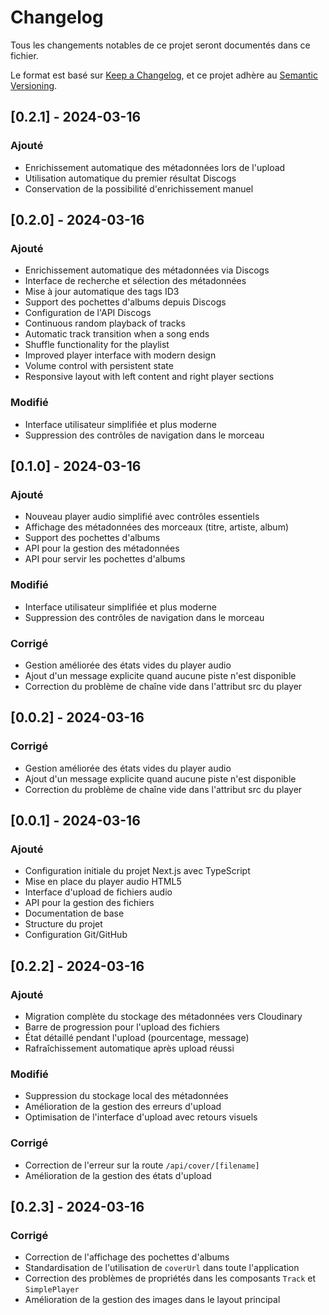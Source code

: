# Changelog
Tous les changements notables de ce projet seront documentés dans ce fichier.

Le format est basé sur [Keep a Changelog](https://keepachangelog.com/fr/1.1.0/),
et ce projet adhère au [Semantic Versioning](https://semver.org/spec/v2.0.0.html).

## [0.2.1] - 2024-03-16

### Ajouté
- Enrichissement automatique des métadonnées lors de l'upload
- Utilisation automatique du premier résultat Discogs
- Conservation de la possibilité d'enrichissement manuel

## [0.2.0] - 2024-03-16

### Ajouté
- Enrichissement automatique des métadonnées via Discogs
- Interface de recherche et sélection des métadonnées
- Mise à jour automatique des tags ID3
- Support des pochettes d'albums depuis Discogs
- Configuration de l'API Discogs
- Continuous random playback of tracks
- Automatic track transition when a song ends
- Shuffle functionality for the playlist
- Improved player interface with modern design
- Volume control with persistent state
- Responsive layout with left content and right player sections

### Modifié
- Interface utilisateur simplifiée et plus moderne
- Suppression des contrôles de navigation dans le morceau

## [0.1.0] - 2024-03-16

### Ajouté
- Nouveau player audio simplifié avec contrôles essentiels
- Affichage des métadonnées des morceaux (titre, artiste, album)
- Support des pochettes d'albums
- API pour la gestion des métadonnées
- API pour servir les pochettes d'albums

### Modifié
- Interface utilisateur simplifiée et plus moderne
- Suppression des contrôles de navigation dans le morceau

### Corrigé
- Gestion améliorée des états vides du player audio
- Ajout d'un message explicite quand aucune piste n'est disponible
- Correction du problème de chaîne vide dans l'attribut src du player

## [0.0.2] - 2024-03-16

### Corrigé
- Gestion améliorée des états vides du player audio
- Ajout d'un message explicite quand aucune piste n'est disponible
- Correction du problème de chaîne vide dans l'attribut src du player

## [0.0.1] - 2024-03-16

### Ajouté
- Configuration initiale du projet Next.js avec TypeScript
- Mise en place du player audio HTML5
- Interface d'upload de fichiers audio
- API pour la gestion des fichiers
- Documentation de base
- Structure du projet
- Configuration Git/GitHub

## [0.2.2] - 2024-03-16

### Ajouté
- Migration complète du stockage des métadonnées vers Cloudinary
- Barre de progression pour l'upload des fichiers
- État détaillé pendant l'upload (pourcentage, message)
- Rafraîchissement automatique après upload réussi

### Modifié
- Suppression du stockage local des métadonnées
- Amélioration de la gestion des erreurs d'upload
- Optimisation de l'interface d'upload avec retours visuels

### Corrigé
- Correction de l'erreur sur la route `/api/cover/[filename]`
- Amélioration de la gestion des états d'upload

## [0.2.3] - 2024-03-16

### Corrigé
- Correction de l'affichage des pochettes d'albums
- Standardisation de l'utilisation de `coverUrl` dans toute l'application
- Correction des problèmes de propriétés dans les composants `Track` et `SimplePlayer`
- Amélioration de la gestion des images dans le layout principal 